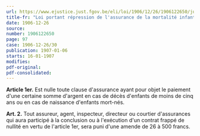 ```yaml
---
url: https://www.ejustice.just.fgov.be/eli/loi/1906/12/26/1906122650/justel
title-fr: "Loi portant répression de l'assurance de la mortalité infantile. Voir modification(s)"
date: 1906-12-26
source:
number: 1906122650
page: 97
case: 1906-12-26/30
publication: 1907-01-06
starts: 16-01-1907
modifies:
pdf-original:
pdf-consolidated:
---
```


**Article 1er.** Est nulle toute clause d'assurance ayant pour objet le paiement d'une certaine somme d'argent en cas de décès d'enfants de moins de cinq ans ou en cas de naissance d'enfants mort-nés.

**Art. 2.** Tout assureur, agent, inspecteur, directeur ou courtier d'assurances qui aura participé à la conclusion ou à l'exécution d'un contrat frappé de nullité en vertu de l'article 1er, sera puni d'une amende de 26 à 500 francs.
